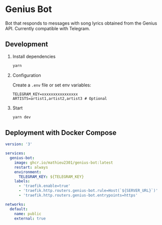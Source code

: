 # Genius Bot

Bot that responds to messages with song lyrics obtained from the Genius API.
Currently compatible with Telegram.

## Development

1. Install dependencies

    ```sh
    yarn
    ```

2. Configuration

    Create a `.env` file or set env variables:

    ```env
    TELEGRAM_KEY=xxxxxxxxxxxxxxxx
    ARTISTS=artist1,artist2,artist3 # Optional
    ```

3. Start

    ```sh
    yarn dev
    ```

## Deployment with Docker Compose

```yml
version: '3'

services:
  genius-bot:
    image: ghcr.io/mathieu2301/genius-bot:latest
    restart: always
    environment:
      TELEGRAM_KEY: ${TELEGRAM_KEY}
    labels:
      - 'traefik.enable=true'
      - 'traefik.http.routers.genius-bot.rule=Host(`${SERVER_URL}`)'
      - 'traefik.http.routers.genius-bot.entrypoints=https'

networks:
  default:
    name: public
    external: true
```
